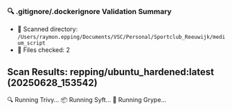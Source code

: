 
### 🔍 .gitignore/.dockerignore Validation Summary

- 📁 Scanned directory: `/Users/raymon.epping/Documents/VSC/Personal/Sportclub_Reeuwijk/medium_script`
- 📄 Files checked: 2

## Scan Results: repping/ubuntu_hardened:latest (20250628_153542)
🔍 Running Trivy...
📦 Running Syft...
🚨 Running Grype...
